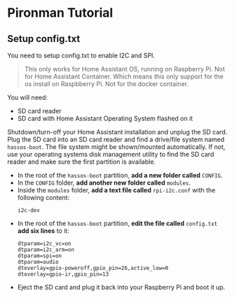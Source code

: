 # Pironman Tutorial

## Setup config.txt

You need to setup config.txt to enable I2C and SPI.

> This only works for Home Assistant OS, running on Raspberry Pi. Not for Home Assistant Container. Which means this only support for the os install on Raspbberry Pi. Not for the docker container.

You will need:

 - SD card reader
 - SD card with Home Assistant Operating System flashed on it

Shutdown/turn-off your Home Assistant installation and unplug the SD card. Plug the SD card into an SD card reader and find a drive/file system named `hassos-boot`. The file system might be shown/mounted automatically. If not, use your operating systems disk management utility to find the SD card reader and make sure the first partition is available.

 - In the root of the `hassos-boot` partition, **add a new folder called** `CONFIG`.
 - In the `CONFIG` folder, **add another new folder called** `modules`.
 - Inside the `modules` folder, **add a text file called** `rpi-i2c.conf` with the following content:
    ```
    i2c-dev
    ```
 - In the root of the `hassos-boot` partition, **edit the file called** `config.txt` **add six lines** to it:
    ```
    dtparam=i2c_vc=on
    dtparam=i2c_arm=on
    dtparam=spi=on
    dtparam=audio
    dtoverlay=gpio-poweroff,gpio_pin=26,active_low=0
    dtoverlay=gpio-ir,gpio_pin=13
    ```
 - Eject the SD card and plug it back into your Raspberry Pi and boot it up.
